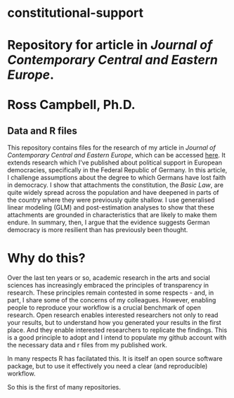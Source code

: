# constitutional-support

# Repository for article in *Journal of Contemporary Central and Eastern Europe*. <br/> <br/> Ross Campbell, Ph.D. 

## Data and R files ##

This repository contains files for the research of my article in *Journal of Contemporary Central and Eastern Europe*, which can be accessed [here](https://www.tandfonline.com/eprint/8BWNMYNC8AYX6RFASES9/full?target=10.1080/25739638.2020.1833562). It extends research which I've published about political support in European democracies, specifically in the Federal Republic of Germany. In this article, I challenge assumptions about the degree to which Germans have lost faith in democracy. I show that attachments the constitution, the *Basic Law*, are quite widely spread across the population and have deepened in parts of the country where they were previously quite shallow. I use generalised linear modeling (GLM) and post-estimation analyses to show that these attachments are grounded in characteristics that are likely to make them endure. In summary, then, I argue that the evidence suggests German democracy is more resilient than has previously been thought. 

# Why do this? #

Over the last ten years or so, academic research in the arts and social sciences has increasingly embraced the principles of transparency in research. These principles remain contested in some respects - and, in part, I share some of the concerns of my colleagues. However, enabling people to reproduce your workflow is a crucial benchmark of open research. Open research enables interested researchers not only to read your results, but to understand how you generated your results in the first place. And they enable interested researchers to replicate the findings. This is a good principle to adopt and I intend to populate my github account with the necessary data and r files from my published work.

In many respects R has facilatated this. It is itself an open source software package, but to use it effectively you need a clear (and reproducible) workflow.

So this is the first of many repositories. 



